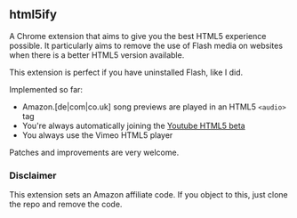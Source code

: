 ## html5ify

A Chrome extension that aims to give you the best HTML5 experience possible. It
particularly aims to remove the use of Flash media on websites when there is 
a better HTML5 version available.

This extension is perfect if you have uninstalled Flash, like I did.

Implemented so far:

* Amazon.[de|com|co.uk] song previews are played in an HTML5 ```<audio>``` tag
* You're always automatically joining the [Youtube HTML5 beta](http://youtube.com/html5)
* You always use the Vimeo HTML5 player

Patches and improvements are very welcome.

### Disclaimer

This extension sets an Amazon affiliate code. If you object to this, just clone 
the repo and remove the code.
